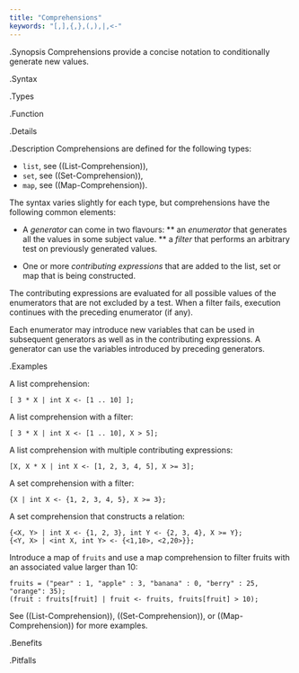 ```yaml
---
title: "Comprehensions"
keywords: "[,],{,},(,),|,<-"
---
```


.Synopsis
Comprehensions provide a concise notation to conditionally generate new values.

.Syntax

.Types

.Function

.Details

.Description
Comprehensions are defined for the following types:

*  `list`, see ((List-Comprehension)),
*  `set`, see ((Set-Comprehension)),
*  `map`, see ((Map-Comprehension)).


The syntax varies slightly for each type, but comprehensions have the following common elements:

*  A _generator_ can come in two flavours:
**  an _enumerator_ that generates all the values in some subject value.
**  a _filter_ that performs an arbitrary test on previously generated values.

*  One or more _contributing expressions_ that are added to the list, set or map that is being constructed.


The contributing expressions are evaluated for all possible values of the enumerators that are not
excluded by a test. When a filter fails, execution continues with the preceding enumerator (if any).

Each enumerator may introduce new variables that can be used in subsequent generators as well as in the contributing expressions.
A generator can use the variables introduced by preceding generators. 

.Examples

A list comprehension:
```rascal-shell
[ 3 * X | int X <- [1 .. 10] ];
```
A list comprehension with a filter:
```rascal-shell,continue
[ 3 * X | int X <- [1 .. 10], X > 5];
```
A list comprehension with multiple contributing expressions:
```rascal-shell,continue
[X, X * X | int X <- [1, 2, 3, 4, 5], X >= 3];
```
A set comprehension with a filter:
```rascal-shell,continue
{X | int X <- {1, 2, 3, 4, 5}, X >= 3};
```
A set comprehension that constructs a relation:
```rascal-shell,continue
{<X, Y> | int X <- {1, 2, 3}, int Y <- {2, 3, 4}, X >= Y};
{<Y, X> | <int X, int Y> <- {<1,10>, <2,20>}};
```
Introduce a map of `fruits` and use a map comprehension to filter fruits with an associated value larger than 10:
```rascal-shell,continue
fruits = ("pear" : 1, "apple" : 3, "banana" : 0, "berry" : 25, "orange": 35);
(fruit : fruits[fruit] | fruit <- fruits, fruits[fruit] > 10);
```

See ((List-Comprehension)), ((Set-Comprehension)), or ((Map-Comprehension)) for more examples.

.Benefits

.Pitfalls

